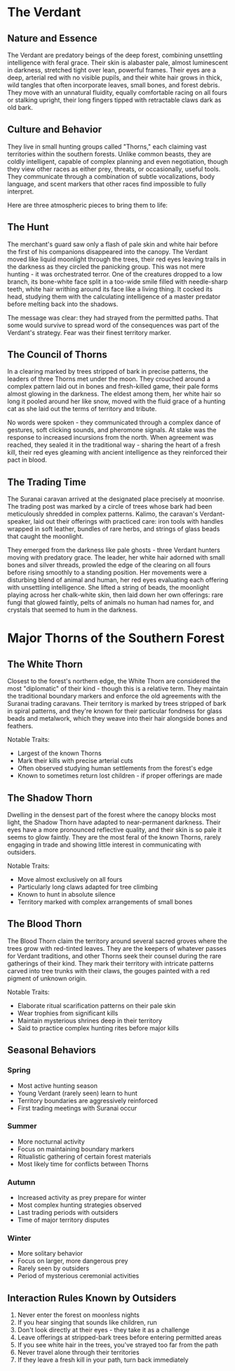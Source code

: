 # The Verdant

## Nature and Essence

The Verdant are predatory beings of the deep forest, combining unsettling intelligence with feral grace. Their skin is alabaster pale, almost luminescent in darkness, stretched tight over lean, powerful frames. Their eyes are a deep, arterial red with no visible pupils, and their white hair grows in thick, wild tangles that often incorporate leaves, small bones, and forest debris. They move with an unnatural fluidity, equally comfortable racing on all fours or stalking upright, their long fingers tipped with retractable claws dark as old bark.

## Culture and Behavior

They live in small hunting groups called "Thorns," each claiming vast territories within the southern forests. Unlike common beasts, they are coldly intelligent, capable of complex planning and even negotiation, though they view other races as either prey, threats, or occasionally, useful tools. They communicate through a combination of subtle vocalizations, body language, and scent markers that other races find impossible to fully interpret.

Here are three atmospheric pieces to bring them to life:

## The Hunt

The merchant's guard saw only a flash of pale skin and white hair before the first of his companions disappeared into the canopy. The Verdant moved like liquid moonlight through the trees, their red eyes leaving trails in the darkness as they circled the panicking group. This was not mere hunting - it was orchestrated terror. One of the creatures dropped to a low branch, its bone-white face split in a too-wide smile filled with needle-sharp teeth, white hair writhing around its face like a living thing. It cocked its head, studying them with the calculating intelligence of a master predator before melting back into the shadows.

The message was clear: they had strayed from the permitted paths. That some would survive to spread word of the consequences was part of the Verdant's strategy. Fear was their finest territory marker.

## The Council of Thorns

In a clearing marked by trees stripped of bark in precise patterns, the leaders of three Thorns met under the moon. They crouched around a complex pattern laid out in bones and fresh-killed game, their pale forms almost glowing in the darkness. The eldest among them, her white hair so long it pooled around her like snow, moved with the fluid grace of a hunting cat as she laid out the terms of territory and tribute.

No words were spoken - they communicated through a complex dance of gestures, soft clicking sounds, and pheromone signals. At stake was the response to increased incursions from the north. When agreement was reached, they sealed it in the traditional way - sharing the heart of a fresh kill, their red eyes gleaming with ancient intelligence as they reinforced their pact in blood.

## The Trading Time

The Suranai caravan arrived at the designated place precisely at moonrise. The trading post was marked by a circle of trees whose bark had been meticulously shredded in complex patterns. Kalimo, the caravan's Verdant-speaker, laid out their offerings with practiced care: iron tools with handles wrapped in soft leather, bundles of rare herbs, and strings of glass beads that caught the moonlight.

They emerged from the darkness like pale ghosts - three Verdant hunters moving with predatory grace. The leader, her white hair adorned with small bones and silver threads, prowled the edge of the clearing on all fours before rising smoothly to a standing position. Her movements were a disturbing blend of animal and human, her red eyes evaluating each offering with unsettling intelligence. She lifted a string of beads, the moonlight playing across her chalk-white skin, then laid down her own offerings: rare fungi that glowed faintly, pelts of animals no human had names for, and crystals that seemed to hum in the darkness.

# Major Thorns of the Southern Forest

## The White Thorn

Closest to the forest's northern edge, the White Thorn are considered the most "diplomatic" of their kind - though this is a relative term. They maintain the traditional boundary markers and enforce the old agreements with the Suranai trading caravans. Their territory is marked by trees stripped of bark in spiral patterns, and they're known for their particular fondness for glass beads and metalwork, which they weave into their hair alongside bones and feathers.

Notable Traits:

- Largest of the known Thorns
- Mark their kills with precise arterial cuts
- Often observed studying human settlements from the forest's edge
- Known to sometimes return lost children - if proper offerings are made

## The Shadow Thorn

Dwelling in the densest part of the forest where the canopy blocks most light, the Shadow Thorn have adapted to near-permanent darkness. Their eyes have a more pronounced reflective quality, and their skin is so pale it seems to glow faintly. They are the most feral of the known Thorns, rarely engaging in trade and showing little interest in communicating with outsiders.

Notable Traits:

- Move almost exclusively on all fours
- Particularly long claws adapted for tree climbing
- Known to hunt in absolute silence
- Territory marked with complex arrangements of small bones

## The Blood Thorn

The Blood Thorn claim the territory around several sacred groves where the trees grow with red-tinted leaves. They are the keepers of whatever passes for Verdant traditions, and other Thorns seek their counsel during the rare gatherings of their kind. They mark their territory with intricate patterns carved into tree trunks with their claws, the gouges painted with a red pigment of unknown origin.

Notable Traits:

- Elaborate ritual scarification patterns on their pale skin
- Wear trophies from significant kills
- Maintain mysterious shrines deep in their territory
- Said to practice complex hunting rites before major kills

## Seasonal Behaviors

### Spring

- Most active hunting season
- Young Verdant (rarely seen) learn to hunt
- Territory boundaries are aggressively reinforced
- First trading meetings with Suranai occur

### Summer

- More nocturnal activity
- Focus on maintaining boundary markers
- Ritualistic gathering of certain forest materials
- Most likely time for conflicts between Thorns

### Autumn

- Increased activity as prey prepare for winter
- Most complex hunting strategies observed
- Last trading periods with outsiders
- Time of major territory disputes

### Winter

- More solitary behavior
- Focus on larger, more dangerous prey
- Rarely seen by outsiders
- Period of mysterious ceremonial activities

## Interaction Rules Known by Outsiders

1. Never enter the forest on moonless nights
2. If you hear singing that sounds like children, run
3. Don't look directly at their eyes - they take it as a challenge
4. Leave offerings at stripped-bark trees before entering permitted areas
5. If you see white hair in the trees, you've strayed too far from the path
6. Never travel alone through their territories
7. If they leave a fresh kill in your path, turn back immediately
